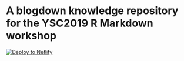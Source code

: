 # A blogdown knowledge repository for the YSC2019 R Markdown workshop

<!-- Markdown snippet -->
[![Deploy to Netlify](https://www.netlify.com/img/deploy/button.svg)](https://app.netlify.com/start/deploy?repository=https://github.com/ysc2019-workshop/04-blogdown)
